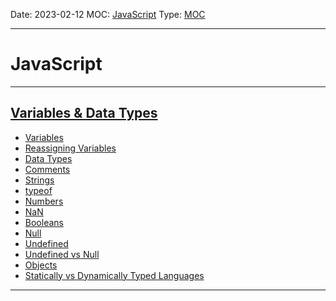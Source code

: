 Date: 2023-02-12
MOC: [JavaScript](JavaScript.md)
Type: [MOC](MOC.md)

---
# JavaScript
---
## [Variables & Data Types](Variables%20&%20Data%20Types.md)
* [Variables](Variables%20&%20Data%20Types.md#Variables)
* [Reassigning Variables](Variables%20&%20Data%20Types.md#Reassigning%20Variables)
* [Data Types](Variables%20&%20Data%20Types.md#Data%20Types)
* [Comments](Variables%20&%20Data%20Types.md#Comments)
* [Strings](Variables%20&%20Data%20Types.md#Strings)
* [typeof](Variables%20&%20Data%20Types.md#typeof)
* [Numbers](Variables%20&%20Data%20Types.md#Numbers)
* [NaN](Variables%20&%20Data%20Types.md#NaN)
* [Booleans](Variables%20&%20Data%20Types.md#Booleans)
* [Null](Variables%20&%20Data%20Types.md#Null)
* [Undefined](Variables%20&%20Data%20Types.md#Undefined)
* [Undefined vs Null](Variables%20&%20Data%20Types.md#Undefined%20vs%20Null)
* [Objects](Variables%20&%20Data%20Types.md#Objects)
* [Statically vs Dynamically Typed Languages](Variables%20&%20Data%20Types.md#Statically%20vs%20Dynamically%20Typed%20Languages)
---





